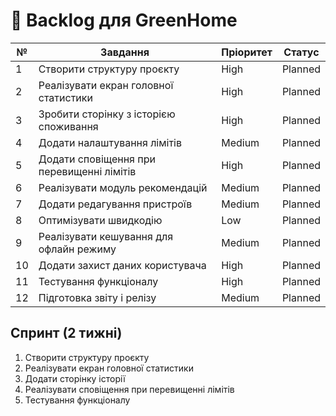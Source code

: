 # 📘 Backlog для GreenHome

| № | Завдання | Пріоритет | Статус |
|---|-----------|------------|--------|
| 1 | Створити структуру проєкту | High | Planned |
| 2 | Реалізувати екран головної статистики | High | Planned |
| 3 | Зробити сторінку з історією споживання | High | Planned |
| 4 | Додати налаштування лімітів | Medium | Planned |
| 5 | Додати сповіщення при перевищенні лімітів | High | Planned |
| 6 | Реалізувати модуль рекомендацій | Medium | Planned |
| 7 | Додати редагування пристроїв | Medium | Planned |
| 8 | Оптимізувати швидкодію | Low | Planned |
| 9 | Реалізувати кешування для офлайн режиму | Medium | Planned |
|10 | Додати захист даних користувача | High | Planned |
|11 | Тестування функціоналу | High | Planned |
|12 | Підготовка звіту і релізу | Medium | Planned |

## Спринт (2 тижні)
1. Створити структуру проєкту  
2. Реалізувати екран головної статистики  
3. Додати сторінку історії  
4. Реалізувати сповіщення при перевищенні лімітів  
5. Тестування функціоналу
